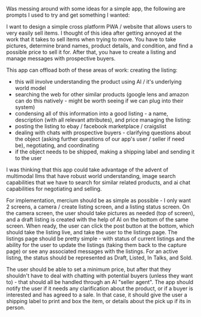 Was messing around with some ideas for a simple app, the following are prompts I used to try and get something I wanted:

I want to design a simple cross platform PWA / website that allows users to very easily sell items. I thought of this idea after getting annoyed at the work that it takes to sell items when trying to move. You have to take pictures, determine brand names, product details, and condition, and find a possible price to sell it for. After that, you have to create a listing and manage messages with prospective buyers.

This app can offload both of these areas of work:
creating the listing:
- this will involve understanding the product using AI / it's underlying world model
- searching the web for other similar products (google lens and amazon can do this natively - might be worth seeing if we can plug into their system)
- condensing all of this information into a good listing - a name, description (with all relevant attributes), and price
managing the listing:
- posting the listing to ebay / facebook marketplace / craigslist 
- dealing with chats with prospective buyers - clarifying questions about the object (asking further questions of our app's user / seller if need be), negotiating, and coordinating
- if the object needs to be shipped, making a shipping label and sending it to the user

I was thinking that this app could take advantage of the advent of multimodal llms that have robust world understanding, image search capabilities that we have to search for similar related products, and ai chat capabilities for negotiating and selling.

For implementation, mercium should be as simple as possible - I only want 2 screens, a camera / create listing screen, and a listing status screen. 
On the camera screen, the user should take pictures as needed (top of screen), and a draft listing is created with the help of AI on the bottom of the same screen. When ready, the user can click the post button at the bottom, which should take the listing live, and take the user to the listings page. The listings page should be pretty simple - with status of current listings and the ability for the user to update the listings (taking them back to the capture page) or see any associated messages with the listings. For an active listing, the status should be represented as Draft, Listed, In Talks, and Sold. 

The user should be able to set a minimum price, but after that they shouldn't have to deal with chatting with potential buyers (unless they want to) - that should all be handled through an AI "seller agent". The app should notify the user if it needs any clarification about the product, or if a buyer is interested and has agreed to a sale. In that case, it should give the user a shipping label to print and box the item, or details about the pick up if its in person.